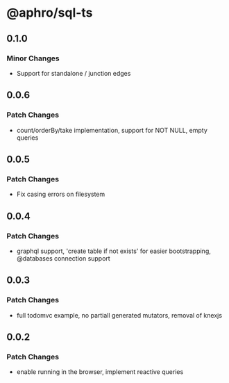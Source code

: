 # @aphro/sql-ts

## 0.1.0

### Minor Changes

- Support for standalone / junction edges

## 0.0.6

### Patch Changes

- count/orderBy/take implementation, support for NOT NULL, empty queries

## 0.0.5

### Patch Changes

- Fix casing errors on filesystem

## 0.0.4

### Patch Changes

- graphql support, 'create table if not exists' for easier bootstrapping, @databases connection support

## 0.0.3

### Patch Changes

- full todomvc example, no partiall generated mutators, removal of knexjs

## 0.0.2

### Patch Changes

- enable running in the browser, implement reactive queries
